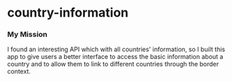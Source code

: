 # country-information
### My Mission
I found an interesting API which with all countries' information, so I built this app to give users a better interface to access the basic information about a country and to allow them to link to different countries through the border context.

